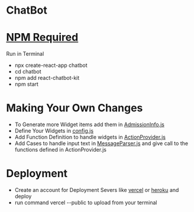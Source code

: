 # ChatBot
# [NPM Required](https://www.npmjs.com)
Run in Terminal
* npx create-react-app chatbot
* cd chatbot
* npm add react-chatbot-kit
* npm start
# Making Your Own Changes
* To Generate more Widget items add them in [AdmissionInfo.js](https://www.github.com/shreyasY2k/chatBot/tree/master/src/components/AdmissionInfo/AdmissionInfo.js)
* Define Your Widgets in [config.js](https://www.github.com/shreyasY2k/chatBot/tree/master/src/config.js)
* Add Function Definition to handle widgets in [ActionProvider.js](https://www.github.com/shreyasY2k/chatBot/tree/master/src/ActionProvider.js)
* Add Cases to handle input text in [MessageParser.js](https://www.github.com/shreyasY2k/chatBot/tree/master/src/MessageParser.js) and give call to the functions defined in
ActionProvider.js
# Deployment
* Create an account for Deployment Severs like [vercel](https://www.vercel.com) or [heroku](https://www.heroku.com) and deploy
* run command vercel --public to upload from your terminal
